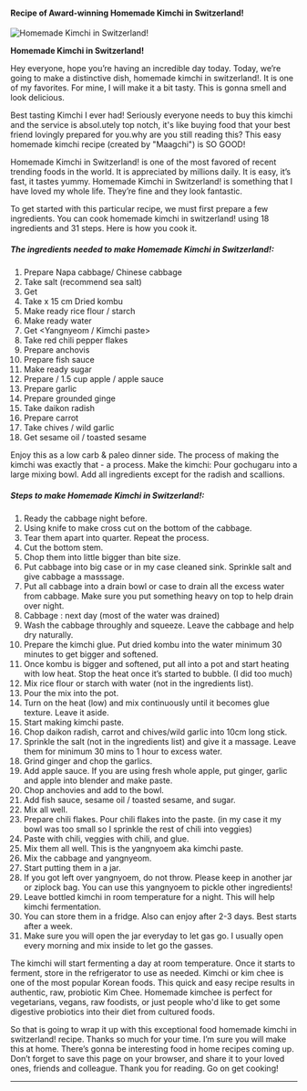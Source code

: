             

#### Recipe of Award-winning Homemade Kimchi in Switzerland!

![Homemade Kimchi in Switzerland!](https://img-global.cpcdn.com/recipes/1b89b9c78954d0bc/751x532cq70/homemade-kimchi-in-switzerland-recipe-main-photo.jpg)

**Homemade Kimchi in Switzerland!**

Hey everyone, hope you’re having an incredible day today. Today, we’re going to make a distinctive dish, homemade kimchi in switzerland!. It is one of my favorites. For mine, I will make it a bit tasty. This is gonna smell and look delicious.

Best tasting Kimchi I ever had! Seriously everyone needs to buy this kimchi and the service is absol.utely top notch, it's like buying food that your best friend lovingly prepared for you.why are you still reading this? This easy homemade kimchi recipe (created by "Maagchi") is SO GOOD!

Homemade Kimchi in Switzerland! is one of the most favored of recent trending foods in the world. It is appreciated by millions daily. It is easy, it’s fast, it tastes yummy. Homemade Kimchi in Switzerland! is something that I have loved my whole life. They’re fine and they look fantastic.

To get started with this particular recipe, we must first prepare a few ingredients. You can cook homemade kimchi in switzerland! using 18 ingredients and 31 steps. Here is how you cook it.

##### The ingredients needed to make Homemade Kimchi in Switzerland!:

1.  Prepare Napa cabbage/ Chinese cabbage
2.  Take salt (recommend sea salt)
3.  Get <Kimchi glue >
4.  Take x 15 cm Dried kombu
5.  Make ready rice flour / starch
6.  Make ready water
7.  Get <Yangnyeom / Kimchi paste>
8.  Take red chili pepper flakes
9.  Prepare anchovis
10.  Prepare fish sauce
11.  Make ready sugar
12.  Prepare / 1.5 cup apple / apple sauce
13.  Prepare garlic
14.  Prepare grounded ginge
15.  Take daikon radish
16.  Prepare carrot
17.  Take chives / wild garlic
18.  Get sesame oil / toasted sesame

Enjoy this as a low carb & paleo dinner side. The process of making the kimchi was exactly that - a process. Make the kimchi: Pour gochugaru into a large mixing bowl. Add all ingredients except for the radish and scallions.

##### Steps to make Homemade Kimchi in Switzerland!:

1.  Ready the cabbage night before.
2.  Using knife to make cross cut on the bottom of the cabbage.
3.  Tear them apart into quarter. Repeat the process.
4.  Cut the bottom stem.
5.  Chop them into little bigger than bite size.
6.  Put cabbage into big case or in my case cleaned sink. Sprinkle salt and give cabbage a masssage.
7.  Put all cabbage into a drain bowl or case to drain all the excess water from cabbage. Make sure you put something heavy on top to help drain over night.
8.  Cabbage : next day (most of the water was drained)
9.  Wash the cabbage throughly and squeeze. Leave the cabbage and help dry naturally.
10.  Prepare the kimchi glue. Put dried kombu into the water minimum 30 minutes to get bigger and softened.
11.  Once kombu is bigger and softened, put all into a pot and start heating with low heat. Stop the heat once it’s started to bubble. (I did too much)
12.  Mix rice flour or starch with water (not in the ingredients list).
13.  Pour the mix into the pot.
14.  Turn on the heat (low) and mix continuously until it becomes glue texture. Leave it aside.
15.  Start making kimchi paste.
16.  Chop daikon radish, carrot and chives/wild garlic into 10cm long stick.
17.  Sprinkle the salt (not in the ingredients list) and give it a massage. Leave them for minimum 30 mins to 1 hour to excess water.
18.  Grind ginger and chop the garlics.
19.  Add apple sauce. If you are using fresh whole apple, put ginger, garlic and apple into blender and make paste.
20.  Chop anchovies and add to the bowl.
21.  Add fish sauce, sesame oil / toasted sesame, and sugar.
22.  Mix all well.
23.  Prepare chili flakes. Pour chili flakes into the paste. (in my case it my bowl was too small so I sprinkle the rest of chili into veggies)
24.  Paste with chili, veggies with chili, and glue.
25.  Mix them all well. This is the yangnyoem aka kimchi paste.
26.  Mix the cabbage and yangnyeom.
27.  Start putting them in a jar.
28.  If you got left over yangnyoem, do not throw. Please keep in another jar or ziplock bag. You can use this yangnyoem to pickle other ingredients!
29.  Leave bottled kimchi in room temperature for a night. This will help kimchi fermentation.
30.  You can store them in a fridge. Also can enjoy after 2-3 days. Best starts after a week.
31.  Make sure you will open the jar everyday to let gas go. I usually open every morning and mix inside to let go the gasses.

The kimchi will start fermenting a day at room temperature. Once it starts to ferment, store in the refrigerator to use as needed. Kimchi or kim chee is one of the most popular Korean foods. This quick and easy recipe results in authentic, raw, probiotic Kim Chee. Homemade kimchee is perfect for vegetarians, vegans, raw foodists, or just people who'd like to get some digestive probiotics into their diet from cultured foods.

So that is going to wrap it up with this exceptional food homemade kimchi in switzerland! recipe. Thanks so much for your time. I’m sure you will make this at home. There’s gonna be interesting food in home recipes coming up. Don’t forget to save this page on your browser, and share it to your loved ones, friends and colleague. Thank you for reading. Go on get cooking!

* * *
